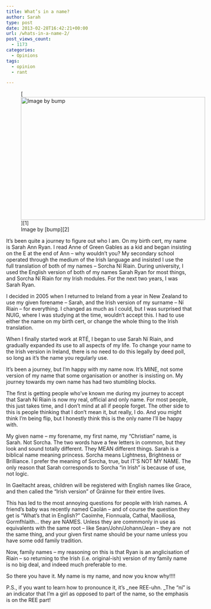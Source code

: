 ```yaml
---
title: What’s in a name?
author: Sarah
type: post
date: 2013-02-28T16:42:21+00:00
url: /whats-in-a-name-2/
post_views_count:
  - 1173
categories:
  - Opinions
tags:
  - opinion
  - rant

---
```

<figure id="attachment_1482" aria-describedby="caption-attachment-1482" style="width: 500px" class="wp-caption aligncenter">[<img class="size-full wp-image-1482" alt="Image by bump" src="/img/blog/2013/02/3806115100_d200cdbd1c.jpg" width="500" height="333" srcset="/img/blog/2013/02/3806115100_d200cdbd1c.jpg 500w, /img/blog/2013/02/3806115100_d200cdbd1c-300x199.jpg 300w, /img/blog/2013/02/3806115100_d200cdbd1c-450x300.jpg 450w" sizes="(max-width: 500px) 100vw, 500px" />][1]<figcaption id="caption-attachment-1482" class="wp-caption-text">Image by [bump][2]</figcaption></figure> 

It&#8217;s been quite a journey to figure out who I am. On my birth cert, my name is Sarah Ann Ryan. I read Anne of Green Gables as a kid and began insisting on the E at the end of Ann &#8211; why wouldn&#8217;t you? My secondary school operated through the medium of the Irish language and insisted I use the full translation of both of my names &#8211; Sorcha Ní Riain. During university, I used the English version of both of my names Sarah Ryan for most things, and Sorcha Ní Riain for my Irish modules. For the next two years, I was Sarah Ryan.
  
I decided in 2005 when I returned to Ireland from a year in New Zealand to use my given forename &#8211; Sarah, and the Irish version of my surname &#8211; Ní Riain &#8211; for everything. I changed as much as I could, but I was surprised that NUIG, where I was studying at the time, wouldn&#8217;t accept this. I had to use either the name on my birth cert, or change the whole thing to the Irish translation.
  
When I finally started work at RTÉ, I began to use Sarah Ní Riain, and gradually expanded its use to all aspects of my life. To change your name to the Irish version in Ireland, there is no need to do this legally by deed poll, so long as it&#8217;s the name you regularly use.
  
It&#8217;s been a journey, but I&#8217;m happy with my name now. It&#8217;s MINE, not some version of my name that some organisation or another is insisting on. My journey towards my own name has had two stumbling blocks.
  
The first is getting people who&#8217;ve known me during my journey to accept that Sarah Ní Riain is now my real, official and only name. For most people, this just takes time, and I don&#8217;t mind at all if people forget. The other side to this is people thinking that I don&#8217;t mean it, but really, I do. And you might think I&#8217;m being flip, but I honestly think this is the only name I&#8217;ll be happy with.
  
My given name &#8211; my forename, my first name, my &#8220;Christian&#8221; name, is Sarah. Not Sorcha. The two words have a few letters in common, but they look and sound totally different. They MEAN different things. Sarah is a biblical name meaning princess. Sorcha means Lightness, Brightness or Brilliance. I prefer the meaning of Sorcha, true, but IT&#8217;S NOT MY NAME. The only reason that Sarah corresponds to Sorcha &#8220;in Irish&#8221; is because of use, not logic.
  
In Gaeltacht areas, children will be registered with English names like Grace, and then called the &#8220;Irish version&#8221; of Gráinne for their entire lives.
  
This has led to the most annoying questions for people with Irish names. A friend&#8217;s baby was recently named Caolán &#8211; and of course the question they get is &#8220;What&#8217;s that in English?&#8221; Caoimhe, Fionnuala, Cathal, Maoilíosa, Gormfhlaith&#8230; they are NAMES. Unless they are commmonly in use as equivalents with the same root &#8211; like Sean/John/Johann/Jean &#8211; they are  not the same thing, and your given first name should be your name unless you have some odd family tradition.
  
Now, family names &#8211; my reasoning on this is that Ryan is an anglicisation of Riain &#8211; so returning to the Irish (i.e. original-ish) version of my family name is no big deal, and indeed much preferable to me.

So there you have it. My name is my name, and now you know why!!!!

P.S., if you want to learn how to pronounce it, it&#8217;s _nee REE-uhn. _The &#8220;ní&#8221; is an indicator that I&#8217;m a girl as opposed to part of the name, so the emphasis is on the REE part!

 [1]: /img/blog/2013/02/3806115100_d200cdbd1c.jpg
 [2]: http://www.flickr.com/photos/bump/